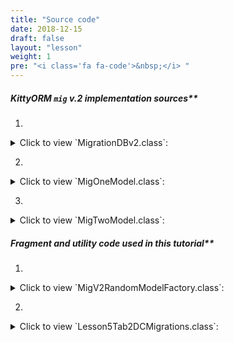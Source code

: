 ```yaml
---
title: "Source code"
date: 2018-12-15
draft: false
layout: "lesson"
weight: 1
pre: "<i class='fa fa-code'>&nbsp;</i> "
---
```

##### KittyORM `mig` v.2 implementation sources**

1. 
<details> 
  <summary>Click to view `MigrationDBv2.class`: </summary>
{{< highlight java "linenos=inline, linenostart=1">}}
@KITTY_DATABASE(
        isLoggingOn = true,
        isProductionOn = false,
        databaseName = "mig",
        databaseVersion = 2,
        logTag = MigrationDBv2.LTAG,
        domainPackageNames = {"net.akaish.kittyormdemo.sqlite.migrations.migv2"}
)
@KITTY_DATABASE_REGISTRY(
        domainModels = {
                net.akaish.kittyormdemo.sqlite.migrations.migv2.MigOneModel.class,
                net.akaish.kittyormdemo.sqlite.migrations.migv2.MigTwoModel.class
        }
)
@KITTY_DATABASE_HELPER(
        onUpgradeBehavior = KITTY_DATABASE_HELPER.UpgradeBehavior.DROP_AND_CREATE
)
public class MigrationDBv2 extends KittyDatabase {

    public static final String LTAG = "MIGv2";

    /**
     * KittyORM main database class that represents bootstrap and holder for all related with database
     * components.
     *
     * @param ctx
     */
    public MigrationDBv2(Context ctx) {
        super(ctx);
    }
}
{{< /highlight >}} 
</details>

2. 
<details> 
  <summary>Click to view `MigOneModel.class`: </summary>
{{< highlight java "linenos=inline, linenostart=1">}}
@KITTY_TABLE(
        tableName = "mig_one"
)
public class MigOneModel extends KittyModel {
    @KITTY_COLUMN(
            columnOrder = 0,
            isIPK = true)
    public Long id;

    @KITTY_COLUMN(columnOrder = 1)
    @NOT_NULL
    @DEFAULT(predefinedLiteralValue = LiteralValues.CURRENT_DATE)
    public String creationDate;

    @KITTY_COLUMN(columnOrder = 2)
    @DEFAULT(signedInteger = 228)
    @ONE_COLUMN_INDEX(indexName = "m1_di_index")
    public Integer defaultInteger;

    @KITTY_COLUMN(columnOrder = 3)
    public Timestamp currentTimestamp;

    public String toString() {
        return new StringBuilder(64)
                .append("[ id = ")
                .append(id)
                .append(" ; creationDate = ")
                .append(creationDate)
                .append(" ; someInteger = ")
                .append(defaultInteger)
                .append(" ; currentTimestamp = ")
                .append(currentTimestamp)
                .append(" ]").toString();
    }
}
{{< /highlight >}} 
</details>

3. 
<details> 
  <summary>Click to view `MigTwoModel.class`: </summary>
{{< highlight java "linenos=inline, linenostart=1">}}
@KITTY_TABLE(
        tableName = "mig_two"
)
@INDEX(
        indexName = "m2_sa_index",
        indexColumns = {"some_animal"}
)
public class MigTwoModel extends KittyModel {

    @KITTY_COLUMN(
            columnOrder = 0,
            isIPK = true
    )
    public Long id;

    @KITTY_COLUMN(
            columnOrder = 1
    )
    @FOREIGN_KEY(
            reference = @FOREIGN_KEY_REFERENCE(
                    foreignTableName = "mig_one",
                    foreignTableColumns = {"id"},
                    onUpdate = OnUpdateDeleteActions.CASCADE,
                    onDelete = OnUpdateDeleteActions.CASCADE
            )
    )
    public Long migOneReference;

    @KITTY_COLUMN(
            columnOrder = 2
    )
    public Animals someAnimal;

    @Override
    public String toString() {
        return new StringBuilder(64)
                .append("[ id = ")
                .append(id)
                .append(" ; migOneReference = ")
                .append(migOneReference)
                .append(" ; someAnimal = ")
                .append(someAnimal)
                .append(" ] ").toString();
    }
}
{{< /highlight >}} 
</details>

##### Fragment and utility code used in this tutorial**

1. 
<details> 
  <summary>Click to view `MigV2RandomModelFactory.class`: </summary>
{{< highlight java "linenos=inline, linenostart=1">}}
public class MigV2RandomModelFactory {
    final Context ctx;
    final Random rnd;

    public MigV2RandomModelFactory(Context ctx) {
        this.ctx = ctx;
        this.rnd = new Random();
    }

    public MigOneModel newM1RndModel() {
        return newM1RndModel(rnd.nextBoolean());
    }

    public MigOneModel newM1RndModel(boolean setCDDefault) {
        MigOneModel model = new MigOneModel();
        if(setCDDefault)
            model.setFieldExclusion("creationDate");
        else
            model.creationDate = new Date(System.currentTimeMillis()).toString();
        model.defaultInteger = rnd.nextInt();
        model.currentTimestamp = new Timestamp(System.currentTimeMillis());
        return model;
    }

    public MigTwoModel newM2RndModel(ArrayList<MigOneModel> models) {
        int mlSize = models.size();
        return newM2RndModel(models.get(rnd.nextInt(mlSize)).id);
    }

    public MigTwoModel newM2RndModel(Long migOneReference) {
        MigTwoModel model = new MigTwoModel();
        model.someAnimal = Animals.rndAnimal(rnd);
        model.migOneReference = migOneReference;
        return model;
    }
    
}
{{< /highlight >}} 
</details>

2. 
<details> 
  <summary>Click to view `Lesson5Tab2DCMigrations.class`: </summary>
{{< highlight java "linenos=inline, linenostart=1">}}
public class Lesson5Tab2DCMigrations extends Lesson5BaseFragment {

    private MigrationDBv2 databaseV2;
    private SharedPreferencesMigDB sf;

    private Button insertRandomButton;
    private Button clearTableButton;
    private Button deleteDatabaseButton;

    private ListView eventsListView;

    private TextView statusTV;

    private MigDatabaseState mdbState;


    final static int DB_IMPLEMENTATION_VERSION = 2;
    final static int TABLE_AMOUNT = 2;

    public Lesson5Tab2DCMigrations() {}

    @Override
    public View onCreateView(LayoutInflater inflater, ViewGroup container, Bundle savedInstanceState) {
        View rootView = inflater.inflate(R.layout.lesson5_tab2_dc_migration, container, false);

        insertRandomButton = rootView.findViewById(R.id.l5_t2_go_button);
        clearTableButton = rootView.findViewById(R.id.l5_t2_clear_button);
        deleteDatabaseButton = rootView.findViewById(R.id.l5_t2_delete_database_button);

        eventsListView = rootView.findViewById(R.id.l5_t2_actions);

        insertRandomButton.setOnClickListener(new View.OnClickListener() {
            @Override
            public void onClick(View v) {
                insert25RND();
            }
        });

        clearTableButton.setOnClickListener(new View.OnClickListener() {
            @Override
            public void onClick(View v) {
                clearTable();
            }
        });

        deleteDatabaseButton.setOnClickListener(new View.OnClickListener() {
            @Override
            public void onClick(View v) {
                deleteDatabase();
            }
        });

        statusTV = rootView.findViewById(R.id.l5_t2_status);


        setUpExpandedList(
                rootView,
                R.id._l5_t2_expanded_panel_list,
                R.id._l5_t2_expanded_panel_text,
                R.string._l5_t2_expanded_text_pattern
        );

        reloadTableExpandedList();
        reloadStatus();
        return rootView;
    }

    public MigDatabaseState getMdbState(Context context, int implVersion, String[] tables) {
        if(mdbState != null) return mdbState;
        mdbState = new MigDatabaseState(implVersion, tables, context, getSf());
        return mdbState;
    }

    public void reloadStatus() {
        if(statusTV != null) {
            statusTV.setText(getMdbState(getContext(), DB_IMPLEMENTATION_VERSION, new String[] {M1M1TN, M1M2TN}).toString());
        }
    }


    @Override
    public void onVisible() {
        reloadTableExpandedList();
        reloadStatus();
    }

    private SharedPreferencesMigDB getSf() {
        if(sf != null) return sf;
        sf = new SharedPreferencesMigDB(getContext());
        return sf;
    }

    private MigrationDBv2 getDatabase() {
        // retrieving existing database after upgrade -> downgrade would cause onUpgrade() script would be run after mapper fetching
        databaseV2 = new MigrationDBv2(getContext());
        return databaseV2;
    }

    private void insert25RND() {
        new InsertRandomAsync().execute(0l);
    }

    private void clearTable() {
        new WipeAsync().execute(0l);
    }

    private void deleteDatabase() {
        new DeleteDatabaseAsync().execute(0l);
    }

    private void reloadTableExpandedList() {
        new ReloadTableAsync().execute(0l);
    }

    @Override
    protected int snackbarMessageResource() {
        return R.string._l5_t2_snackbar_message;
    }



    // Asyncs

    class ReloadTableAsync extends AsyncTask<Long, Long, List<String>> {

        @Override
        protected List<String> doInBackground(Long... params) {
            LinkedList<String> toListView = new LinkedList<>();
            if(getSf().isDatabaseCreated() && !getSf().isDatabaseDeletedManually() && getSf().currentMigDBVersion() == DB_IMPLEMENTATION_VERSION) {
                KittyMapper mapper = getDatabase().getMapper(MigOneModel.class);
                List<MigOneModel> m1Models = mapper.findAll();
                mapper.close();
                KittyMapper mapperT2 = getDatabase().getMapper(MigTwoModel.class);
                List<MigTwoModel> m2Models = mapperT2.findAll();
                if(m1Models == null) {
                    toListView.addLast(format(getContext().getString(R.string._l5_t2_m1_db), 0));
                } else {
                    toListView.addLast(format(getContext().getString(R.string._l5_t2_m1_db), m1Models.size()));
                    Iterator<MigOneModel> mI = m1Models.iterator();
                    while (mI.hasNext()) {
                        toListView.addLast(mI.next().toString());
                    }
                }
                if(m2Models == null) {
                    toListView.addLast(format(getContext().getString(R.string._l5_t2_m2_db), 0));
                } else {
                    toListView.addLast(format(getContext().getString(R.string._l5_t2_m2_db), m2Models.size()));
                    Iterator<MigTwoModel> mI = m2Models.iterator();
                    while (mI.hasNext()) {
                        toListView.addLast(mI.next().toString());
                    }
                }
                return toListView;
            } else {
                if(!getSf().isDatabaseCreated() || getSf().isDatabaseDeletedManually()) {
                    toListView.addLast(getString(R.string._l5_t2_m1_db_doesnt_exist));
                    return toListView;
                } else {
                    toListView.addLast(format(getString(R.string._l5_t2_m1_db_has_different_version), getSf().currentMigDBVersion()));
                    return toListView;
                }
            }
        }

        @Override
        protected void onPostExecute(List<String> result) {
            int tableAmount = TABLE_AMOUNT;
            if(getSf().isDatabaseDeletedManually() || !getSf().isDatabaseCreated() || getSf().currentMigDBVersion() != DB_IMPLEMENTATION_VERSION)
                tableAmount = 0;
            if(result != null) {
                events.setAdapter(new MigAdapter(getContext(), result));
                int recordsAmount = result.size() - TABLE_AMOUNT;
                if(tableAmount == 0)
                    recordsAmount = 0;
                expandedTitle.setText(format(expandeddTitlePattern, recordsAmount, tableAmount));
            } else {
                events.setAdapter(new MigAdapter(getContext(), new LinkedList<String>()));
                expandedTitle.setText(format(expandeddTitlePattern, 0, tableAmount));
            }
        }
    }

    private static final String ERR_STRING_WIPE = "Lesson5tab2WipeDataError, see exception details!";

    class WipeAsync extends AsyncTask<Long, Long, WipeAsyncResult> {

        ProgressDialog dialog;

        @Override
        protected void onPreExecute() {
            dialog = ProgressDialog.show(
                    getLessonActivity(),
                    getString(R.string._l5_t2_running_requested_operation_pg_title),
                    getString(R.string._l5_t2_running_requested_operation_pg_body)
            );
            dialog.setCancelable(false);
        }

        @Override
        protected WipeAsyncResult doInBackground(Long... params) {
            if(getSf().isDatabaseCreated() && !getSf().isDatabaseDeletedManually() && getSf().currentMigDBVersion() == DB_IMPLEMENTATION_VERSION) {
                try {
                    KittyMapper mapper = getDatabase().getMapper(MigOneModel.class);
                    KittyMapper mapper2 = getDatabase().getMapper(MigTwoModel.class);
                    long recordsCount = mapper.countAll() + mapper2.countAll();
                    long affected = mapper.deleteAll() + mapper2.deleteAll();
                    mapper.close(); mapper2.close();
                    return new WipeAsyncResult(true, false, DB_IMPLEMENTATION_VERSION, affected, recordsCount);
                } catch (Exception e) {
                    Log.e(MigrationDBv2.LTAG, ERR_STRING_WIPE, e);
                    if (e instanceof KittyRuntimeException) {
                        if (((KittyRuntimeException) e).getNestedException() != null) {
                            Log.e(MigrationDBv2.LTAG, ERR_STRING_WIPE, ((KittyRuntimeException) e).getNestedException());
                        }
                    }
                    return new WipeAsyncResult(true, false, DB_IMPLEMENTATION_VERSION, -1l, -1l);
                }
            } else {
                return new WipeAsyncResult(
                        getSf().isDatabaseCreated(),
                        getSf().isDatabaseDeletedManually(),
                        getSf().currentMigDBVersion(),
                        -1l, -1l);
            }
        }

        @Override
        protected void onPostExecute(WipeAsyncResult result) {
            dialog.cancel();

            if (eventsListView != null) {
                eventsListView.setAdapter(new BasicArrayAdapter(getContext(), new LinkedList<String>()));
                eventsListView.setOnTouchListener(new View.OnTouchListener() {

                    // Setting on Touch Listener for handling the touch inside ScrollView
                    @Override
                    public boolean onTouch(View v, MotionEvent event) {
                        // Disallow the touch request for parent scroll on touch of child view
                        v.getParent().requestDisallowInterceptTouchEvent(true);
                        return false;
                    }
                });

                if(!result.isCreated) {
                    ((BasicArrayAdapter) eventsListView.getAdapter()).addItemLast(getString(R.string._l5_op_not_existing));
                } else if (result.isDeleted) {
                    ((BasicArrayAdapter) eventsListView.getAdapter()).addItemLast(getString(R.string._l5_op_deleted));
                } else if (result.dbVersion != DB_IMPLEMENTATION_VERSION) {
                    if(result.dbVersion < 1) {
                        ((BasicArrayAdapter) eventsListView.getAdapter()).addItemLast(format(getString(R.string._l5_op_mig_version_is_lower), result.dbVersion, DB_IMPLEMENTATION_VERSION));
                    } else {
                        ((BasicArrayAdapter) eventsListView.getAdapter()).addItemLast(format(getString(R.string._l5_op_mig_version_is_higher), result.dbVersion, DB_IMPLEMENTATION_VERSION));
                    }
                } else if (result.recordsCount > -1 && result.affectedRows > -1) {
                    ((BasicArrayAdapter) eventsListView.getAdapter()).addItemLast(format(getString(R.string._l5_t2_count_to_events), result.recordsCount));
                    ((BasicArrayAdapter) eventsListView.getAdapter()).addItemLast(format(getString(R.string._l5_t2_deleted_to_events), result.affectedRows));
                } else {
                    ((BasicArrayAdapter) eventsListView.getAdapter()).addItemLast(getString(R.string._l5_t2_error_event));
                }
                ((BasicArrayAdapter) eventsListView.getAdapter()).notifyDataSetChanged();
                reloadTableExpandedList();
                reloadStatus();
            }
        }
    }

    class WipeAsyncResult {
        boolean isCreated;
        boolean isDeleted;
        int dbVersion;
        Long affectedRows;
        Long recordsCount;

        public WipeAsyncResult(boolean isCreated, boolean isDeleted, int dbVersion,
                               Long affectedRows, Long recordsCount) {
            this.isCreated = isCreated;
            this.isDeleted = isDeleted;
            this.dbVersion = dbVersion;
            this.affectedRows = affectedRows;
            this.recordsCount = recordsCount;
        }
    }

    static final int INSERT_AMOUNT = 25;
    static final int INSERT_FK_AMOUNT = 10;

    static final String ERR_INSERT_RND = "Lesson5tab2InsertRNDDataError, see exception details!";

    class InsertRandomAsync extends AsyncTask<Long, Long, InsertRandomResults> {
        ProgressDialog dialog;

        @Override
        protected void onPreExecute() {
            dialog = ProgressDialog.show(
                    getLessonActivity(),
                    getString(R.string._l5_t2_running_requested_operation_pg_title),
                    getString(R.string._l5_t2_running_requested_operation_pg_body)
            );
            dialog.setCancelable(false);
        }

        @Override
        protected InsertRandomResults doInBackground(Long... strings) {
            if(getSf().currentMigDBVersion() > DB_IMPLEMENTATION_VERSION) {
                return new InsertRandomResults(
                        null,
                        null,
                        -1l,
                        -1l,
                        -1l,
                        false,
                        getSf().currentMigDBVersion()
                );
            } else {
                try {
                    KittyMapper mapper = getDatabase().getMapper(MigOneModel.class);
                    KittyMapper mapper2 = getDatabase().getMapper(MigTwoModel.class);
                    long recordsCount = mapper.countAll() + mapper2.countAll();
                    long affected = mapper.deleteAll() + mapper2.deleteAll();
                    LinkedList<MigOneModel> modelsToInsert = new LinkedList<>();
                    getSf().setDatabaseCreated(true);
                    getSf().setCurrentMigDBVersion(DB_IMPLEMENTATION_VERSION);
                    getSf().setDatabaseDeletedManually(false);
                    MigV2RandomModelFactory factory = new MigV2RandomModelFactory(getContext());
                    for (int i = 0; i < INSERT_AMOUNT; i++) {
                        MigOneModel m = factory.newM1RndModel();
                        modelsToInsert.addLast(m);
                    }
                    mapper.insertInTransaction(modelsToInsert);
                    List<MigOneModel> models = mapper.findAll();

                    Iterator<MigOneModel> mI = models.iterator();
                    LinkedList<String> out = new LinkedList<>();
                    while (mI.hasNext()) {
                        out.addLast(mI.next().toString());
                    }

                    LinkedList<MigTwoModel> models2ToInsert = new LinkedList<>();
                    for (int i = 0; i < INSERT_FK_AMOUNT; i++) {
                        MigTwoModel m = factory.newM2RndModel((ArrayList<MigOneModel>) models);
                        models2ToInsert.addLast(m);
                    }
                    mapper2.insertInTransaction(models2ToInsert);
                    List<MigTwoModel> models2 = mapper2.findAll();

                    LinkedList<String> out2 = new LinkedList<>();
                    Iterator<MigTwoModel> mI2 = models2.iterator();
                    while (mI2.hasNext()) {
                        out2.addLast(mI2.next().toString());
                    }

                    long recordsCountAfter = mapper.countAll() + mapper2.countAll();
                    mapper.close(); mapper2.close();
                    return new InsertRandomResults(out, out2, affected, recordsCount, recordsCountAfter, true, getSf().currentMigDBVersion());
                } catch (Exception e) {
                    Log.e(MigrationDBv1.LTAG, ERR_INSERT_RND, e);
                    if (e instanceof KittyRuntimeException) {
                        if (((KittyRuntimeException) e).getNestedException() != null) {
                            Log.e(MigrationDBv1.LTAG, ERR_INSERT_RND, ((KittyRuntimeException) e).getNestedException());
                        }
                    }
                    return new InsertRandomResults(
                            null,
                            null,
                            -1l,
                            -1l,
                            -1l,
                            false,
                            getSf().currentMigDBVersion()
                    );
                }
            }
        }

        @Override
        protected void onPostExecute(InsertRandomResults result) {
            dialog.cancel();
            if (eventsListView != null) {
                eventsListView.setAdapter(new BasicArrayAdapter(getContext(), new LinkedList<String>()));
                eventsListView.setOnTouchListener(new View.OnTouchListener() {

                    // Setting on Touch Listener for handling the touch inside ScrollView
                    @Override
                    public boolean onTouch(View v, MotionEvent event) {
                        // Disallow the touch request for parent scroll on touch of child view
                        v.getParent().requestDisallowInterceptTouchEvent(true);
                        return false;
                    }
                });
                if (result.operationSuccess) {
                    ((BasicArrayAdapter) eventsListView.getAdapter()).addItemLast(format(getString(R.string._l5_t2_count_to_events), result.modelsCountBefore));
                    ((BasicArrayAdapter) eventsListView.getAdapter()).addItemLast(format(getString(R.string._l5_t2_deleted_to_events), result.deletedModelsAffectedRows));
                    for (String modelString : result.modelInsertionsM1) {
                        ((BasicArrayAdapter) eventsListView.getAdapter()).addItemLast(format(getString(R.string._l5_t2_inserted_to_events), M1M1TN, modelString));
                    }
                    for (String modelString2 : result.modelInsertionsM2) {
                        ((BasicArrayAdapter) eventsListView.getAdapter()).addItemLast(format(getString(R.string._l5_t2_inserted_to_events), M1M2TN, modelString2));
                    }
                    ((BasicArrayAdapter) eventsListView.getAdapter()).addItemLast(format(getString(R.string._l5_t2_count_to_events), result.modelsCountAfter));
                } else {
                    if(getSf().currentMigDBVersion() > DB_IMPLEMENTATION_VERSION) {
                        ((BasicArrayAdapter) eventsListView.getAdapter()).addItemLast(format(getString(R.string._l5_op_mig_version_is_higher), result.dbVersion, DB_IMPLEMENTATION_VERSION));
                    } else {
                        ((BasicArrayAdapter) eventsListView.getAdapter()).addItemLast(getString(R.string._l5_t2_error_event));
                    }
                }
                ((BasicArrayAdapter) eventsListView.getAdapter()).notifyDataSetChanged();
                reloadTableExpandedList();
                reloadStatus();
            }
        }


    }

    class InsertRandomResults {
        List<String> modelInsertionsM1;
        List<String> modelInsertionsM2;
        long deletedModelsAffectedRows;
        long modelsCountBefore;
        long modelsCountAfter;
        boolean operationSuccess;
        int dbVersion;

        public InsertRandomResults(List<String> modelInsertionsM1, List<String> modelInsertionsM2,
                                   long deletedModelsAffectedRows,
                                   long modelsCountBefore, long modelsCountAfter, boolean opSuccess,
                                   int dbVersion) {
            this.modelInsertionsM1 = modelInsertionsM1;
            this.modelInsertionsM2 = modelInsertionsM2;
            this.deletedModelsAffectedRows = deletedModelsAffectedRows;
            this.modelsCountBefore = modelsCountBefore;
            this.modelsCountAfter = modelsCountAfter;
            this.operationSuccess = opSuccess;
            this.dbVersion = dbVersion;
        }
    }

    static final String ERR_DELETION = "Lesson5tab2DBDeleteError, see exception details!";

    class DeleteDatabaseAsync extends AsyncTask<Long, Long, Integer> {
        ProgressDialog dialog;

        final int DELETED = 1;
        final int NOT_DELETED = 2;
        final int ERROR = 3;

        @Override
        protected void onPreExecute() {
            dialog = ProgressDialog.show(
                    getLessonActivity(),
                    getString(R.string._l5_t2_running_requested_operation_pg_title),
                    getString(R.string._l5_t2_running_requested_operation_pg_body)
            );
            dialog.setCancelable(false);
        }

        @Override
        protected Integer doInBackground(Long... strings) {
            try {
                boolean deleted = getDatabase().deleteDatabase();
                getSf().setDatabaseDeletedManually(true);
                getSf().setDatabaseCreated(false);
                getSf().setCurrentMigDBVersion(-1);
                if(deleted)
                    return DELETED;
                else
                    return NOT_DELETED;
            } catch (Exception e) {
                Log.e(MigrationDBv2.LTAG, ERR_DELETION, e);
                if (e instanceof KittyRuntimeException) {
                    if (((KittyRuntimeException) e).getNestedException() != null) {
                        Log.e(MigrationDBv2.LTAG, ERR_DELETION, ((KittyRuntimeException) e).getNestedException());
                    }
                }
                return ERROR;
            }
        }

        @Override
        protected void onPostExecute(Integer result) {
            dialog.cancel();
            if (eventsListView != null) {
                eventsListView.setAdapter(new BasicArrayAdapter(getContext(), new LinkedList<String>()));
                eventsListView.setOnTouchListener(new View.OnTouchListener() {

                    // Setting on Touch Listener for handling the touch inside ScrollView
                    @Override
                    public boolean onTouch(View v, MotionEvent event) {
                        // Disallow the touch request for parent scroll on touch of child view
                        v.getParent().requestDisallowInterceptTouchEvent(true);
                        return false;
                    }
                });
                switch (result) {
                    case DELETED:
                        ((BasicArrayAdapter) eventsListView.getAdapter()).addItemLast(format(getString(R.string._l5_t2_delete_db_success)));
                        break;
                    case NOT_DELETED:
                        ((BasicArrayAdapter) eventsListView.getAdapter()).addItemLast(format(getString(R.string._l5_t2_delete_db_fail)));
                        break;
                    case ERROR:
                        ((BasicArrayAdapter) eventsListView.getAdapter()).addItemLast(format(getString(R.string._l5_t2_error_event)));
                        break;
                }
                ((BasicArrayAdapter) eventsListView.getAdapter()).notifyDataSetChanged();
                reloadTableExpandedList();
                reloadStatus();
            }
        }
    }

    // Expanded list
    MigAdapter migAdapter;

    @Override
    protected void setUpExpandedList(View rootView, int eventsId, int eventsTitleId, int eventTitleStringPattern) {
        events = (ListView) rootView.findViewById(eventsId);
        expandedTitle = (TextView) rootView.findViewById(eventsTitleId);
        expandeddTitlePattern = getString(eventTitleStringPattern);

        expandedTitle.setText(format(expandeddTitlePattern, 0));

        if(expandedAdapter == null) {
            migAdapter = new MigAdapter(getContext(), new LinkedList<String>());
        }

        events.setAdapter(migAdapter);
        events.setOnTouchListener(new View.OnTouchListener() {

            // Setting on Touch Listener for handling the touch inside ScrollView
            @Override
            public boolean onTouch(View v, MotionEvent event) {
                // Disallow the touch request for parent scroll on touch of child view
                v.getParent().requestDisallowInterceptTouchEvent(true);
                return false;
            }
        });
    }

    // Fab menu section

    @Override
    public View.OnClickListener helpFabMenuAction() {
        return new View.OnClickListener() {

            /**
             * Called when a view has been clicked.
             *
             * @param v The view that was clicked.
             */
            @Override
            public void onClick(View v) {
                ((KittyTutorialActivity) getParentFragment().getActivity()).showWebViewDialog(L5_T2_TUTORIAL);
            }
        };
    }

    @Override
    public View.OnClickListener sourceFabMenuAction() {
        return new View.OnClickListener() {

            /**
             * Called when a view has been clicked.
             *
             * @param v The view that was clicked.
             */
            @Override
            public void onClick(View v) {
                ((KittyTutorialActivity) getParentFragment().getActivity()).showWebViewDialog(L5_T2_SOURCE);
            }
        };
    }

    @Override
    public View.OnClickListener schemaFabMenuAction() {
        return new View.OnClickListener() {

            /**
             * Called when a view has been clicked.
             *
             * @param v The view that was clicked.
             */
            @Override
            public void onClick(View v) {
                ((KittyTutorialActivity) getParentFragment().getActivity()).showWebViewDialog(L5_T2_SCHEMA);
            }
        };
    }
}

{{< /highlight >}} 
</details>
